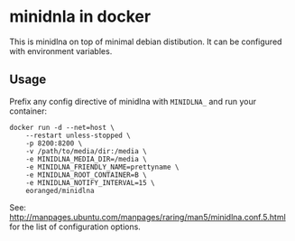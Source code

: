 # minidnla in docker

This is minidlna on top of minimal debian distibution.
It can be configured with environment variables.

## Usage

Prefix any config directive of minidlna with `MINIDLNA_`
and run your container:

```
docker run -d --net=host \
    --restart unless-stopped \
    -p 8200:8200 \
    -v /path/to/media/dir:/media \
    -e MINIDLNA_MEDIA_DIR=/media \
    -e MINIDLNA_FRIENDLY_NAME=prettyname \
    -e MINIDLNA_ROOT_CONTAINER=B \
    -e MINIDLNA_NOTIFY_INTERVAL=15 \
    eoranged/minidlna
```

See: http://manpages.ubuntu.com/manpages/raring/man5/minidlna.conf.5.html for the list of configuration options.
